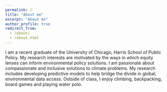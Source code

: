 ```yaml
---
permalink: /
title: "About me"
excerpt: "About me"
author_profile: true
redirect_from: 
  - /about/
  - /about.html
---
```


I am a recent graduate of the University of Chicago, Harris School of Public Policy. My research interests are motivated by the ways in which equity lenses can inform environmental policy solutions. I am passionate about compassionate and inclusive solutions to climate problems. My research includes developing predictive models to help bridge the divide in global, environmental data access. Outside of class, I enjoy climbing, backpacking, board games and playing water polo.
